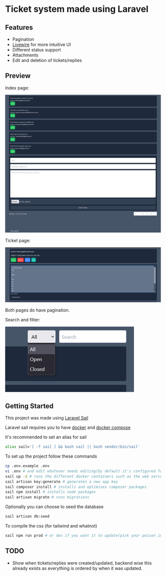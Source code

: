 # Ticket system made using Laravel

## Features
- Pagination
- [Livewire](https://laravel-livewire.com/) for more intuitive UI
- Different status support
- Attachments
- Edit and deletion of tickets/replies

## Preview
Index page:

![preview_1](https://github.com/jirsh/ticket-system/blob/main/preview_1.png?raw=true)

Ticket page:

![preview_2](https://github.com/jirsh/ticket-system/blob/main/preview_2.png?raw=true)

Both pages do have pagination.

Search and filter:

![preview_3](https://github.com/jirsh/ticket-system/blob/main/preview_3.png?raw=true)

## Getting Started
This project was made using [Laravel Sail](https://laravel.com/docs/9.x/sail)

Laravel sail requires you to have [docker](https://www.docker.com) and [docker compose](https://docs.docker.com/compose/)

It's recommended to set an alias for sail
```sh
alias sail='[ -f sail ] && bash sail || bash vendor/bin/sail'
```

To set up the project follow these commands
```sh
cp .env.example .env
vi .env # and edit whatever needs editing(by default it's configured for sail)
sail up -d # runs the different docker containers such as the web server itself and mysql
sail artisan key:generate # generates a new app key
sail composer install # installs and optimises composer packages
sail npm install # installs node packages
sail artisan migrate # runs migrations
```

Optionally you can choose to seed the database
```sh
sail artisan db:seed
```

To compile the css (for tailwind and whatnot)
```sh
sail npm run prod # or dev if you want it to update(pick your poison in package.json)
```

## TODO
- Show when tickets/replies were created/updated, backend wise this already exists as everything is ordered by when it was updated.
